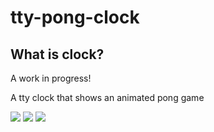 
# tty-pong-clock

## What is clock?

A work in progress!

A tty clock that shows an animated pong game


![](https://github.com/pcharest2000/ttyPongClock/raw/main/screenshots/screen01.png)
![](https://github.com/pcharest2000/ttyPongClock/raw/main/screenshots/screen02.png)
![](https://github.com/pcharest2000/ttyPongClock/raw/main/screenshots/screen03.png)

